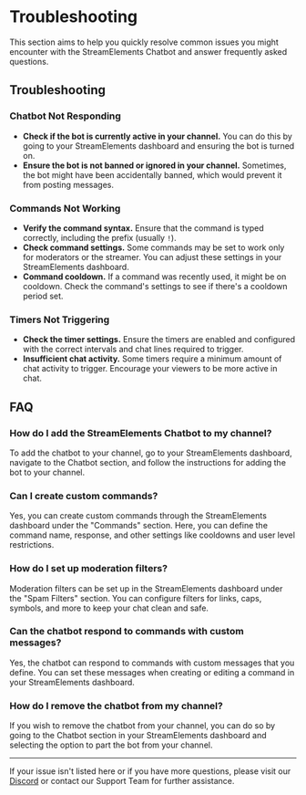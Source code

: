 # Troubleshooting

This section aims to help you quickly resolve common issues you might encounter with the StreamElements Chatbot and answer frequently asked questions.

## Troubleshooting

### Chatbot Not Responding

- **Check if the bot is currently active in your channel.** You can do this by going to your StreamElements dashboard and ensuring the bot is turned on.
- **Ensure the bot is not banned or ignored in your channel.** Sometimes, the bot might have been accidentally banned, which would prevent it from posting messages.

### Commands Not Working

- **Verify the command syntax.** Ensure that the command is typed correctly, including the prefix (usually `!`).
- **Check command settings.** Some commands may be set to work only for moderators or the streamer. You can adjust these settings in your StreamElements dashboard.
- **Command cooldown.** If a command was recently used, it might be on cooldown. Check the command's settings to see if there's a cooldown period set.

### Timers Not Triggering

- **Check the timer settings.** Ensure the timers are enabled and configured with the correct intervals and chat lines required to trigger.
- **Insufficient chat activity.** Some timers require a minimum amount of chat activity to trigger. Encourage your viewers to be more active in chat.

## FAQ

### How do I add the StreamElements Chatbot to my channel?

To add the chatbot to your channel, go to your StreamElements dashboard, navigate to the Chatbot section, and follow the instructions for adding the bot to your channel.

### Can I create custom commands?

Yes, you can create custom commands through the StreamElements dashboard under the "Commands" section. Here, you can define the command name, response, and other settings like cooldowns and user level restrictions.

### How do I set up moderation filters?

Moderation filters can be set up in the StreamElements dashboard under the "Spam Filters" section. You can configure filters for links, caps, symbols, and more to keep your chat clean and safe.

### Can the chatbot respond to commands with custom messages?

Yes, the chatbot can respond to commands with custom messages that you define. You can set these messages when creating or editing a command in your StreamElements dashboard.

### How do I remove the chatbot from my channel?

If you wish to remove the chatbot from your channel, you can do so by going to the Chatbot section in your StreamElements dashboard and selecting the option to part the bot from your channel.

---

If your issue isn't listed here or if you have more questions, please visit our [Discord](https://discord.gg/se) or contact our Support Team for further assistance.
